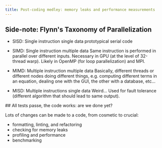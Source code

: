 ```yaml
---
title: Post-coding medley: memory leaks and performance measurements
---
```


## Side-note: Flynn's Taxonomy of Parallelization

- SISD: Single instruction single data
  prototypical serial code

- SIMD: Single instruction multiple data
  Same instruction is performed in parallel over different inputs.
  Necessary in GPU (at the level of 32-thread warp). Likely in OpenMP (for loop
  parallelization) and MPI.

- MIMD: Multiple instruction multiple data
  Basically, different threads or different nodes doing different things, e.g.
  computing different terms in an equation, dealing one with the GUI, the other
  with a database, etc...

- MISD: Multiple instructions single data
  Weird... Used for fault tolerance (different algorithm that should lead to
  same output).

## All tests passe, the code works: are we done yet?

Lots of changes can be made to a code, from cosmetic to crucial:

- formatting, linting, and refactoring
- checking for memory leaks
- profiling and performance
- benchmarking
